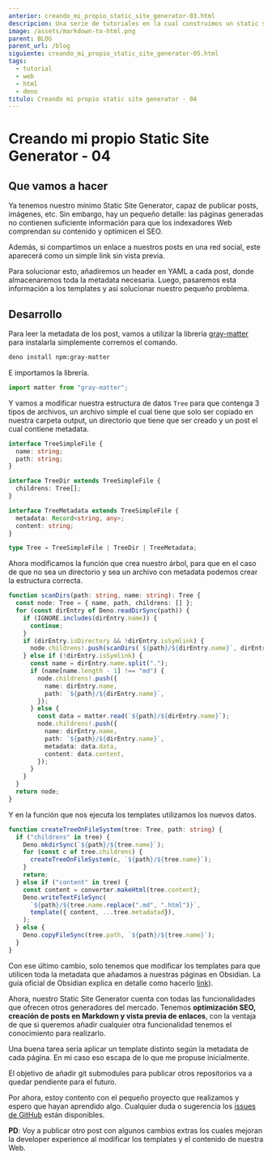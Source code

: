 ```yaml
---
anterior: creando_mi_propio_static_site_generator-03.html
descripcion: Una serie de tutoriales en la cual construimos un static site generator.
image: /assets/markdown-to-html.png
parent: BLOG
parent_url: /blog
siguiente: creando_mi_propio_static_site_generator-05.html
tags:
  - tutorial
  - web
  - html
  - deno
titulo: Creando mi propio static site generator - 04
---
```


# Creando mi propio Static Site Generator - 04

## Que vamos a hacer

Ya tenemos nuestro mínimo Static Site Generator, capaz de publicar posts, imágenes, etc. Sin embargo, hay un pequeño detalle: las páginas generadas no contienen suficiente información para que los indexadores Web comprendan su contenido y optimicen el SEO.  

Además, si compartimos un enlace a nuestros posts en una red social, este aparecerá como un simple link sin vista previa. 

Para solucionar esto, añadiremos un header en YAML a cada post, donde almacenaremos toda la metadata necesaria. Luego, pasaremos esta información a los templates y así solucionar nuestro pequeño problema.

## Desarrollo

Para leer la metadata de los post, vamos a utilizar la librería [gray-matter](https://github.com/jonschlinkert/gray-matter) para instalarla simplemente corremos el comando.

```bash
deno install npm:gray-matter
```

E importamos la librería.

```ts
import matter from "gray-matter";
```

Y vamos a modificar nuestra estructura de datos `Tree` para que contenga 3 tipos de archivos, un archivo simple el cual tiene que solo ser copiado en nuestra carpeta output, un directorio que tiene que ser creado y un post el cual contiene metadata.

```ts
interface TreeSimpleFile {
  name: string;
  path: string;
}

interface TreeDir extends TreeSimpleFile {
  childrens: Tree[];
}

interface TreeMetadata extends TreeSimpleFile {
  metadata: Record<string, any>;
  content: string;
}

type Tree = TreeSimpleFile | TreeDir | TreeMetadata;
```

Ahora modificamos la función que crea nuestro árbol, para que en el caso de que no sea un directorio y sea un archivo con metadata podemos crear la estructura correcta.

```ts
function scanDirs(path: string, name: string): Tree {
  const node: Tree = { name, path, childrens: [] };
  for (const dirEntry of Deno.readDirSync(path)) {
    if (IGNORE.includes(dirEntry.name)) {
      continue;
    }
    if (dirEntry.isDirectory && !dirEntry.isSymlink) {
      node.childrens!.push(scanDirs(`${path}/${dirEntry.name}`, dirEntry.name));
    } else if (!dirEntry.isSymlink) {
      const name = dirEntry.name.split(".");
      if (name[name.length - 1] !== "md") {
        node.childrens!.push({
          name: dirEntry.name,
          path: `${path}/${dirEntry.name}`,
        });
      } else {
        const data = matter.read(`${path}/${dirEntry.name}`);
        node.childrens!.push({
          name: dirEntry.name,
          path: `${path}/${dirEntry.name}`,
          metadata: data.data,
          content: data.content,
        });
      }
    }
  }
  return node;
}
```

Y en la función que nos ejecuta los templates utilizamos los nuevos datos.

```ts
function createTreeOnFileSystem(tree: Tree, path: string) {
  if ("childrens" in tree) {
    Deno.mkdirSync(`${path}/${tree.name}`);
    for (const c of tree.childrens) {
      createTreeOnFileSystem(c, `${path}/${tree.name}`);
    }
    return;
  } else if ("content" in tree) {
    const content = converter.makeHtml(tree.content);
    Deno.writeTextFileSync(
      `${path}/${tree.name.replace(".md", ".html")}`,
      template({ content, ...tree.metadatad}),
    );
  } else {
    Deno.copyFileSync(tree.path, `${path}/${tree.name}`);
  }
}
```

Con ese último cambio, solo tenemos que modificar los templates para que utilicen toda la metadata que añadamos a nuestras páginas en Obsidian. La guía oficial de Obsidian explica en detalle como hacerlo [link](https://notes.nicolevanderhoeven.com/obsidian-playbook/Using+Obsidian/03+Linking+and+organizing/YAML+Frontmatter)).

Ahora, nuestro Static Site Generator cuenta con todas las funcionalidades que ofrecen otros generadores del mercado. Tenemos **optimización SEO, creación de posts en Markdown y vista previa de enlaces**, con la ventaja de que si queremos añadir cualquier otra funcionalidad tenemos el conocimiento para realizarlo. 

Una buena tarea sería aplicar un template distinto según la metadata de cada página. En mi caso eso escapa de lo que me propuse inicialmente.

El objetivo de añadir git submodules para publicar otros repositorios va a quedar pendiente para el futuro. 

Por ahora, estoy contento con el pequeño proyecto que realizamos y espero que hayan aprendido algo. Cualquier duda o sugerencia los [issues de GitHub](https://github.com/nicolas-sabbatini/nicolas-sabbatini.github.io/issues) están disponibles.

**PD**: Voy a publicar otro post con algunos cambios extras los cuales mejoran la developer experience al modificar los templates y el contenido de nuestra Web.
